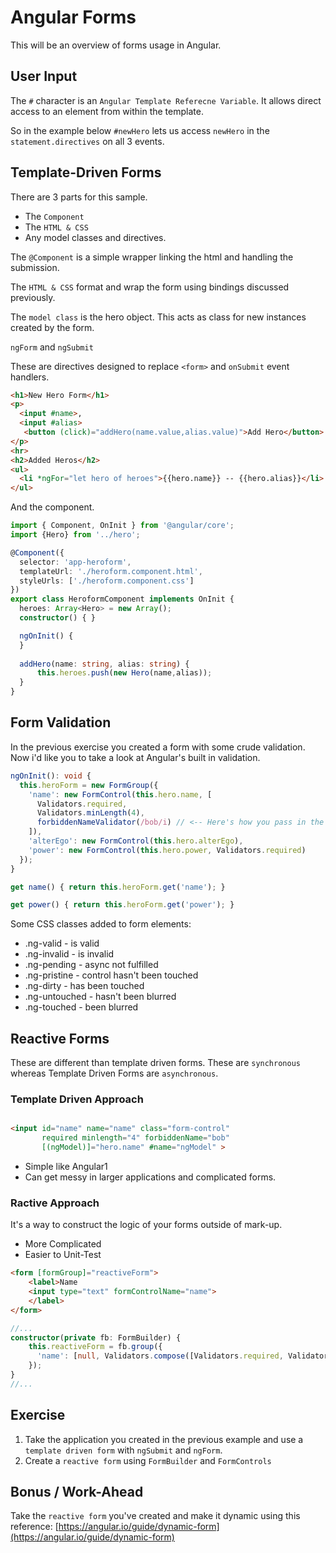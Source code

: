 # Angular Forms # 

This will be an overview of forms usage in Angular.

## User Input ##

The `#` character is an `Angular Template Referecne Variable`. It allows direct access to an element from within the template.

So in the example below `#newHero` lets us access `newHero` in the `statement.directives` on all 3 
events.

## Template-Driven Forms ##

There are 3 parts for this sample.

* The `Component`
* The `HTML & CSS`
* Any model classes and directives.

The `@Component` is a simple wrapper linking the html and handling the submission.

The `HTML & CSS` format and wrap the form using bindings discussed previously.

The `model class` is the hero object. This acts as class for new instances created by the form.

`ngForm` and `ngSubmit` 

These are directives designed to replace `<form>` and `onSubmit` event handlers. 

```html
<h1>New Hero Form</h1>
<p>
  <input #name>,
  <input #alias>
   <button (click)="addHero(name.value,alias.value)">Add Hero</button>
</p>
<hr>
<h2>Added Heros</h2>
<ul>
  <li *ngFor="let hero of heroes">{{hero.name}} -- {{hero.alias}}</li>
</ul>
```

And the component.

```typescript
import { Component, OnInit } from '@angular/core';
import {Hero} from '../hero';

@Component({
  selector: 'app-heroform',
  templateUrl: './heroform.component.html',
  styleUrls: ['./heroform.component.css']
})
export class HeroformComponent implements OnInit {
  heroes: Array<Hero> = new Array();
  constructor() { }

  ngOnInit() {
  }
  
  addHero(name: string, alias: string) {
      this.heroes.push(new Hero(name,alias));
  }
}

```

## Form Validation ##

In the previous exercise you created a form with some crude validation. Now i'd like you to take a 
look at Angular's built in validation.

```typescript
ngOnInit(): void {
  this.heroForm = new FormGroup({
    'name': new FormControl(this.hero.name, [
      Validators.required,
      Validators.minLength(4),
      forbiddenNameValidator(/bob/i) // <-- Here's how you pass in the custom validator.
    ]),
    'alterEgo': new FormControl(this.hero.alterEgo),
    'power': new FormControl(this.hero.power, Validators.required)
  });
}

get name() { return this.heroForm.get('name'); }

get power() { return this.heroForm.get('power'); }

```

Some CSS classes added to form elements:

* .ng-valid - is valid
* .ng-invalid - is invalid
* .ng-pending - async not fulfilled
* .ng-pristine - control hasn't been touched
* .ng-dirty - has been touched
* .ng-untouched - hasn't been blurred
* .ng-touched - been blurred

## Reactive Forms ##

These are different than template driven forms. These are `synchronous` whereas Template Driven Forms are `asynchronous`.

### Template Driven Approach

```html

<input id="name" name="name" class="form-control"
       required minlength="4" forbiddenName="bob"
       [(ngModel)]="hero.name" #name="ngModel" >

```

* Simple like Angular1
* Can get messy in larger applications and complicated forms.

### Ractive Approach ###

It's a way to construct the logic of your forms outside of mark-up.

* More Complicated
* Easier to Unit-Test

```html
<form [formGroup]="reactiveForm">
    <label>Name
    <input type="text" formControlName="name">
    </label>
</form>
```

```typescript
//...
constructor(private fb: FormBuilder) {
    this.reactiveForm = fb.group({
      'name': [null, Validators.compose([Validators.required, Validators.minLength(4)
    });
}
//...
```

## Exercise ##

1. Take the application you created in the previous example and use a  `template driven form`
with `ngSubmit` and `ngForm`.
2. Create a `reactive form` using `FormBuilder` and `FormControls` 

## Bonus / Work-Ahead ##

Take the `reactive form` you've created and make it dynamic using this reference:
[https://angular.io/guide/dynamic-form](https://angular.io/guide/dynamic-form)
